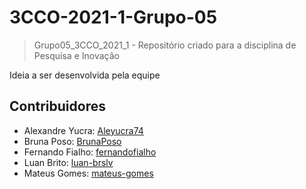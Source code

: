 # 3CCO-2021-1-Grupo-05
> Grupo05_3CCO_2021_1 - Repositório criado para a disciplina de Pesquisa e Inovação

Ideia a ser desenvolvida pela equipe



## Contribuidores
- Alexandre Yucra: [Aleyucra74](https://github.com/Aleyucra74)
- Bruna Poso: [BrunaPoso](https://github.com/BrunaPoso)
- Fernando Fialho: [fernandofialho](https://github.com/fernandofialho)
- Luan Brito: [luan-brslv](https://github.com/luan-brslv)
- Mateus Gomes: [mateus-gomes](https://github.com/mateus-gomes)
